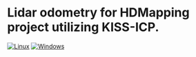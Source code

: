 # Lidar odometry for HDMapping project utilizing KISS-ICP.

[![Linux](https://github.com/michalpelka/kiss-lidarodometry/actions/workflows/linux.yml/badge.svg)](https://github.com/michalpelka/kiss-lidarodometry/actions/workflows/linux.yml)
[![Windows](https://github.com/michalpelka/kiss-lidarodometry/actions/workflows/windows.yml/badge.svg)](https://github.com/michalpelka/kiss-lidarodometry/actions/workflows/windows.yml)
